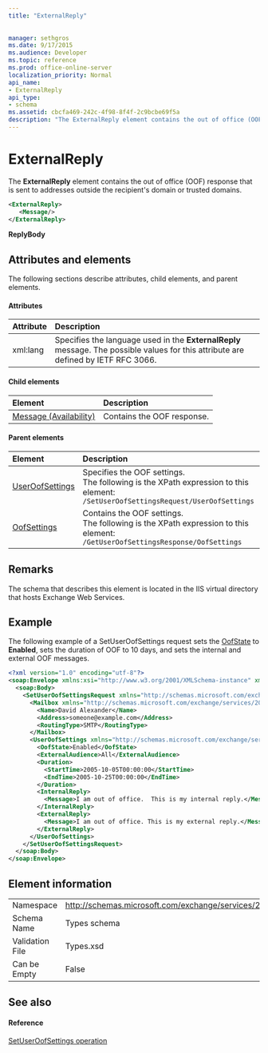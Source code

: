 ```yaml
---
title: "ExternalReply"
 
 
manager: sethgros
ms.date: 9/17/2015
ms.audience: Developer
ms.topic: reference
ms.prod: office-online-server
localization_priority: Normal
api_name:
- ExternalReply
api_type:
- schema
ms.assetid: cbcfa469-242c-4f98-8f4f-2c9bcbe69f5a
description: "The ExternalReply element contains the out of office (OOF) response that is sent to addresses outside the recipient's domain or trusted domains."
---
```


# ExternalReply

The **ExternalReply** element contains the out of office (OOF) response that is sent to addresses outside the recipient's domain or trusted domains. 
  
```XML
<ExternalReply>
   <Message/>
</ExternalReply>
```

 **ReplyBody**
## Attributes and elements

The following sections describe attributes, child elements, and parent elements.
  
#### Attributes

|**Attribute**|**Description**|
|:-----|:-----|
|xml:lang  <br/> |Specifies the language used in the **ExternalReply** message. The possible values for this attribute are defined by IETF RFC 3066.  <br/> |
   
#### Child elements

|**Element**|**Description**|
|:-----|:-----|
|[Message (Availability)](message-availability.md) <br/> |Contains the OOF response.  <br/> |
   
#### Parent elements

|**Element**|**Description**|
|:-----|:-----|
|[UserOofSettings](useroofsettings.md) <br/> |Specifies the OOF settings.  <br/> The following is the XPath expression to this element:  <br/>  `/SetUserOofSettingsRequest/UserOofSettings` <br/> |
|[OofSettings](oofsettings.md) <br/> |Contains the OOF settings.  <br/> The following is the XPath expression to this element:  <br/>  `/GetUserOofSettingsResponse/OofSettings` <br/> |
   
## Remarks

The schema that describes this element is located in the IIS virtual directory that hosts Exchange Web Services.
  
## Example

The following example of a SetUserOofSettings request sets the [OofState](oofstate.md) to **Enabled**, sets the duration of OOF to 10 days, and sets the internal and external OOF messages.
  
```XML
<?xml version="1.0" encoding="utf-8"?>
<soap:Envelope xmlns:xsi="http://www.w3.org/2001/XMLSchema-instance" xmlns:xsd="http://www.w3.org/2001/XMLSchema" xmlns:soap="http://schemas.xmlsoap.org/soap/envelope/">
  <soap:Body>
    <SetUserOofSettingsRequest xmlns="http://schemas.microsoft.com/exchange/services/2006/messages">
      <Mailbox xmlns="http://schemas.microsoft.com/exchange/services/2006/types">
        <Name>David Alexander</Name>
        <Address>someone@example.com</Address>
        <RoutingType>SMTP</RoutingType>
      </Mailbox>
      <UserOofSettings xmlns="http://schemas.microsoft.com/exchange/services/2006/types">
        <OofState>Enabled</OofState>
        <ExternalAudience>All</ExternalAudience>
        <Duration>
          <StartTime>2005-10-05T00:00:00</StartTime>
          <EndTime>2005-10-25T00:00:00</EndTime>
        </Duration>
        <InternalReply>
          <Message>I am out of office.  This is my internal reply.</Message>
        </InternalReply>
        <ExternalReply>
          <Message>I am out of office. This is my external reply.</Message>
        </ExternalReply>
      </UserOofSettings>
    </SetUserOofSettingsRequest>
  </soap:Body>
</soap:Envelope>
```

## Element information

|||
|:-----|:-----|
|Namespace  <br/> |http://schemas.microsoft.com/exchange/services/2006/types  <br/> |
|Schema Name  <br/> |Types schema  <br/> |
|Validation File  <br/> |Types.xsd  <br/> |
|Can be Empty  <br/> |False  <br/> |
   
## See also

#### Reference

[SetUserOofSettings operation](setuseroofsettings-operation.md)

